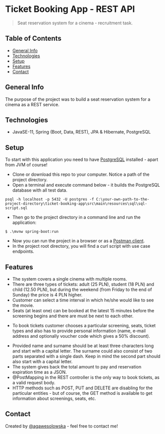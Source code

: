 # Ticket Booking App - REST API
> Seat reservation system for a cinema - recruitment task.

## Table of Contents
* [General Info](#general-info)
* [Technologies](#technologies)
* [Setup](#setup)
* [Features](#features)
* [Contact](#contact)

## General Info
The purpose of the project was to build a seat reservation system for a cinema as a REST service.

## Technologies
* JavaSE-11, Spring (Boot, Data, REST), JPA & Hibernate, PostgreSQL

## Setup
To start with this application you need to have [PostgreSQL](https://www.postgresql.org/download/) installed - apart from JVM of course!
* Clone or download this repo to your computer. Notice a path of the project directory.
* Open a terminal and execute command below - it builds the PostgreSQL database with all test data.
```
psql -h localhost -p 5432 -U postgres -f C:\your-own-path-to-the-project-directory\ticket-booking-app\src\main\resources\sql\sql-script.sql
```
* Then go to the project directory in a command line and run the application:
```
$ .\mvnw spring-boot:run
```
* Now you can run the project in a browser or as a [Postman client](https://www.postman.com/).
* In the project root directory, you will find a curl script with use case endpoints.

## Features
* The system covers a single cinema with multiple rooms.
* There are three types of tickets: adult (25 PLN), student (18 PLN) and child (12.50 PLN), but during the weekend (from Friday to the end of Sunday) the price is 4 PLN higher.
* Customer can select a time interval in which he/she would like to see the movie.
* Seats (at least one) can be booked at the latest 15 minutes before the screening begins and there are must be next to each other.
- To book tickets customer chooses a particular screening, seats, ticket types and also has to provide personal information (name, e-mail address and optionally voucher code which gives a 50% discount).
* Provided name and surname should be at least three characters long and start with a capital letter. The surname could also consist of two parts separated with a single dash. Keep in mind the second part should also start with a capital letter.
* The system gives back the total amount to pay and reservation expiration time as a JSON.
* @PostMapping in the REST controller is the only way to book tickets, as a valid request body.
* HTTP methods such as POST, PUT and DELETE are disabling for the particular entities - but of course, the GET method is available to get information about screenings, seats, etc.

## Contact
Created by [@agawesolowska](https://www.linkedin.com/in/agawesolowska/) - feel free to contact me!
